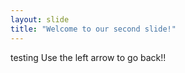 ```yaml
---
layout: slide
title: "Welcome to our second slide!"
---
```

testing
Use the left arrow to go back!!
